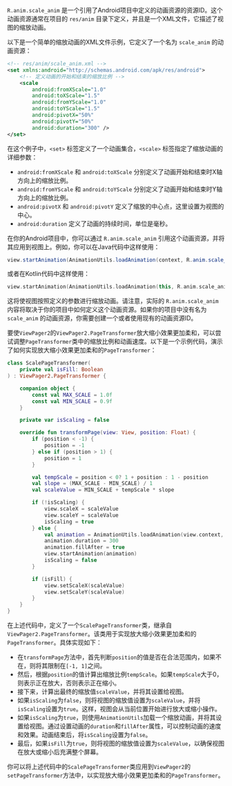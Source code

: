 `R.anim.scale_anim` 是一个引用了Android项目中定义的动画资源的资源ID。这个动画资源通常在项目的 `res/anim` 目录下定义，并且是一个XML文件，它描述了视图的缩放动画。

以下是一个简单的缩放动画的XML文件示例，它定义了一个名为 `scale_anim` 的动画资源：

```xml
<!-- res/anim/scale_anim.xml -->
<set xmlns:android="http://schemas.android.com/apk/res/android">
    <!-- 定义动画的开始和结束的缩放比例 -->
    <scale
        android:fromXScale="1.0"
        android:toXScale="1.5"
        android:fromYScale="1.0"
        android:toYScale="1.5"
        android:pivotX="50%"
        android:pivotY="50%"
        android:duration="300" />
</set>
```

在这个例子中，`<set>` 标签定义了一个动画集合，`<scale>` 标签指定了缩放动画的详细参数：

- `android:fromXScale` 和 `android:toXScale` 分别定义了动画开始和结束时X轴方向上的缩放比例。
- `android:fromYScale` 和 `android:toYScale` 分别定义了动画开始和结束时Y轴方向上的缩放比例。
- `android:pivotX` 和 `android:pivotY` 定义了缩放的中心点，这里设置为视图的中心。
- `android:duration` 定义了动画的持续时间，单位是毫秒。

在你的Android项目中，你可以通过 `R.anim.scale_anim` 引用这个动画资源，并将其应用到视图上。例如，你可以在Java代码中这样使用：

```java
view.startAnimation(AnimationUtils.loadAnimation(context, R.anim.scale_anim));
```

或者在Kotlin代码中这样使用：

```kotlin
view.startAnimation(AnimationUtils.loadAnimation(this, R.anim.scale_anim))
```

这将使视图按照定义的参数进行缩放动画。请注意，实际的 `R.anim.scale_anim` 内容将取决于你的项目中如何定义这个动画资源。如果你的项目中没有名为 `scale_anim` 的动画资源，你需要创建一个或者使用现有的动画资源ID。



要使`ViewPager2`的`ViewPager2.PageTransformer`放大缩小效果更加柔和，可以尝试调整`PageTransformer`类中的缩放比例和动画速度。以下是一个示例代码，演示了如何实现放大缩小效果更加柔和的`PageTransformer`：
```kotlin
class ScalePageTransformer(
    private val isFill: Boolean
) : ViewPager2.PageTransformer {

    companion object {
        const val MAX_SCALE = 1.0f
        const val MIN_SCALE = 0.9f
    }

    private var isScaling = false

    override fun transformPage(view: View, position: Float) {
        if (position < -1) {
            position = -1
        } else if (position > 1) {
            position = 1
        }

        val tempScale = position < 0? 1 + position : 1 - position
        val slope = (MAX_SCALE - MIN_SCALE) / 1
        val scaleValue = MIN_SCALE + tempScale * slope

        if (!isScaling) {
            view.scaleX = scaleValue
            view.scaleY = scaleValue
            isScaling = true
        } else {
            val animation = AnimationUtils.loadAnimation(view.context, R.anim.scale_anim)
            animation.duration = 300
            animation.fillAfter = true
            view.startAnimation(animation)
            isScaling = false
        }

        if (isFill) {
            view.setScaleX(scaleValue)
            view.setScaleY(scaleValue)
        }
    }
}
```
在上述代码中，定义了一个`ScalePageTransformer`类，继承自`ViewPager2.PageTransformer`。该类用于实现放大缩小效果更加柔和的`PageTransformer`。具体实现如下：
- 在`transformPage`方法中，首先判断`position`的值是否在合法范围内，如果不在，则将其限制在`[-1, 1]`之间。
- 然后，根据`position`的值计算出缩放比例`tempScale`。如果`tempScale`大于0，则表示正在放大，否则表示正在缩小。
- 接下来，计算出最终的缩放值`scaleValue`，并将其设置给视图。
- 如果`isScaling`为`false`，则将视图的缩放值设置为`scaleValue`，并将`isScaling`设置为`true`。这样，视图会从当前位置开始进行放大或缩小操作。
- 如果`isScaling`为`true`，则使用`AnimationUtils`加载一个缩放动画，并将其设置给视图。通过设置动画的`duration`和`fillAfter`属性，可以控制动画的速度和效果。动画结束后，将`isScaling`设置为`false`。
- 最后，如果`isFill`为`true`，则将视图的缩放值设置为`scaleValue`，以确保视图在放大或缩小后充满整个屏幕。

你可以将上述代码中的`ScalePageTransformer`类应用到`ViewPager2`的`setPageTransformer`方法中，以实现放大缩小效果更加柔和的`PageTransformer`。